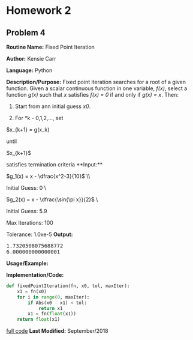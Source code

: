 # Homework 2

## Problem 4

**Routine Name:**  Fixed Point Iteration         

**Author:** Kensie Carr

**Language:** Python

**Description/Purpose:** 
Fixed point iteration searches for a root of a given function. Given a scalar continuous function in one variable, *f(x)*, select a function *g(x)* such that *x* satisfies *f(x) = 0* if and only if *g(x) = x*. Then:

1. Start from ann initial guess *x0*.

2. For *k - 0,1,2,..., set
<p>
  $x_{k+1} = g(x_k)
</p>
until <p>$x_{k+1}$</p> satisfies termination criteria
**Input:**
<p>
  $g_1(x) = x - \dfrac{x^2-3}{10}$ \\
  
  Initial Guess: 0 \\
    
  $g_2(x) = x - \dfrac{\sin{\pi x}}{2}$ \\
  
  Initial Guess: 5.9
</p>
Max Iterations: 100

Tolerance: 1.0xe-5
**Output:** 
<pre>
1.7320508075688772
6.000000000000001
</pre>

**Usage/Example:**

**Implementation/Code:** 
```python
def fixedPointIteration(fn, x0, tol, maxIter):
    x1 = fn(x0)
    for i in range(0, maxIter):
        if Abs(x0 - x1) < tol:
            return x1
        x1 = fn(float(x1))
    return float(x1)
```
[full code](https://KensieCarr.github.io/Math-4610/Homework2/Problem4.py)
**Last Modified:** September/2018
